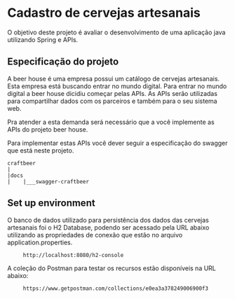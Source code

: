# Cadastro de cervejas artesanais

O objetivo deste projeto é avaliar o desenvolvimento de uma aplicação java utilizando Spring e APIs.

## Especificação do projeto

A beer house é uma empresa possui um catálogo de cervejas artesanais. Esta empresa está buscando entrar no mundo digital.
Para entrar no mundo digital a beer house dicidiu começar pelas APIs. As APIs serão utilizadas para compartilhar dados com os parceiros e também para o seu sistema web.

Pra atender a esta demanda será necessário que a você implemente as APIs do projeto beer house.

Para implementar estas APIs você dever seguir a especificação do swagger que está neste projeto.

    craftbeer
    |
    |docs
    |    |___swagger-craftbeer

## Set up environment

O banco de dados utilizado para persistência dos dados das cervejas artesanais foi o H2 Database, podendo ser acessado pela URL abaixo utilizando as propriedades de conexão que estão no arquivo application.properties.

```bash
     http://localhost:8080/h2-console
```

A coleção do Postman para testar os recursos estão disponíveis na URL abaixo:

```bash
     https://www.getpostman.com/collections/e0ea3a378249006900f3
```


